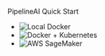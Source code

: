 PipelineAI Quick Start
* ![Local Docker](local)
* ![Docker + Kubernetes](docker-kube)
* ![AWS SageMaker](sagemaker)
